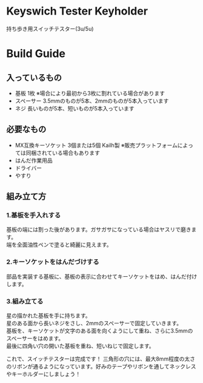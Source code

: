 # Keyswich Tester Keyholder

持ち歩き用スイッチテスター(3u/5u)

# Build Guide
## 入っているもの
- 基板
  1枚
  ※場合により最初から3枚に割れている場合があります  
- スペーサー
  3.5mmのものが5本、2mmのものが5本入っています
- ネジ
  長いものが5本、短いものが5本入っています
## 必要なもの
- MX互換キーソケット
  3個または5個 Kailh製
  ※販売プラットフォームによっては同梱されている場合もあります
- はんだ作業用品
- ドライバー
- やすり

## 組み立て方
### 1.基板を手入れする
  基板の端には割った後があります。ガサガサになっている場合はヤスリで磨きます。  
  端を全面油性ペンで塗ると綺麗に見えます。
### 2.キーソケットをはんだづけする
  部品を実装する基板に、基板の表示に合わせてキーソケットをはめ、はんだ付けします。
### 3.組み立てる
  星の描かれた基板を手に持ちます。  
  星のある面から長いネジをさし、2mmのスペーサーで固定していきます。  
  基板を、キーソケットが文字のある面を向くようにして重ね、さらに3.5mmのスペーサーをはめます。  
  最後に四角い穴の開いた基板を重ね、短いねじで固定します。
  
  これで、スイッチテスターは完成です！
  三角形の穴には、最大8mm程度の太さのリボンが通るようになっています。好みのテープやリボンを通してネックレスやキーホルダーにしましょう！
